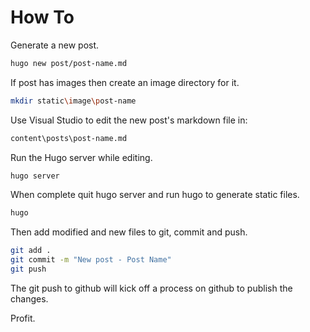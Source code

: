 # How To

Generate a new post.

```sh
hugo new post/post-name.md
```

If post has images then create an image directory for it.

```sh
mkdir static\image\post-name
```

Use Visual Studio to edit the new post's markdown file in:

```sh
content\posts\post-name.md
```

Run the Hugo server while editing.

```sh
hugo server
```

When complete quit hugo server and run hugo to generate static files.

```sh
hugo
```

Then add modified and new files to git, commit and push.

```sh
git add .
git commit -m "New post - Post Name"
git push
```

The git push to github will kick off a process on github to publish the changes.

Profit.
